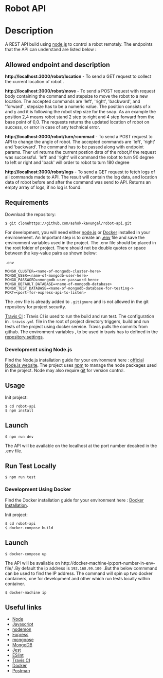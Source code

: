 # Robot API

# Description

A REST API build using [node.js](https://nodejs.org/en/) to control a robot remotely. The endpoints that the API can understand are listed below : <br>

## Allowed endpoint and description

**http://localhost:3000/robot/location** - To send a GET request to collect the current location of robot .<br>

**http://localhost:3000/robot/move** - To send a POST request with request body containing the command and stepsize to move the robot to a new location. The accepted commands are 'left', 'right', 'backward', and 'forward' , stepsize has to be a numeric value. The position consists of x and y and it is following the robot step size for the snap. As an example the position 2,4 means robot stand 2 step to right and 4 step forward from the base point of 0,0. The requests returns the updated location of robot on success, or error in case of any technical error.<br>

**http://localhost:3000/robot/turn/:commad** - To send a POST request to API to change the angle of robot. The accepted commands are 'left', 'right' and 'backward'. The command has to be passed along with endpoint params. Ther url returns the current postion data of the robot,if the request was successful. 'left' and 'right' will command the robot to turn 90 degree to left or right and 'back' will order to robot to turn 180 degree <br>

**http://localhost:3000/robot/logs** - To send a GET request to fetch logs of all commands made to API. The result will contain the log data, and location data of robot before and after the command was send to API. Returns an empty array of logs, if no log is found.<br>


## Requirements

Download the repository:

```
$ git clonehttps://github.com/ashok-kavungal/robot-api.git
```

For development, you will need either [node.js](https://nodejs.org/en/) or [Docker](https://docs.docker.com/get-docker/) installed in your environement. An Important step is to create an [.env](https://www.npmjs.com/package/dotenv) file and save the environment variables used in the project. The .env file should be placed in the root folder of project. There should not be double quotes or space between the key-value pairs as shown below: <br><br>
`.env`

```
MONGO_CLUSTER=<name-of-mongodb-cluster-here>
MONGO_USER=<name-of-mongodb-user-here>
MONGO_PASSWORD=<mongodb-user-password-here>
MONGO_DEFAULT_DATABASE=<name-of-mongodb-database>
MONGO_TEST_DATABASE=<name-of-mongodb-database-for-testing->
PORT=<port-for-express-api-to-listen>
```

The .env file is already added to `.gitignore` and is not allowed in the git repository for project security.<br>

[Travis CI](https://docs.travis-ci.com/) : Travis CI is used to run the build and run test. The configuration in `.travis.yml `file in the root of project directory triggers, build and run tests of the project using docker service. Travis pulls the commits from github. The environment variables , to be used in travis has to defined in the [repository settings](https://docs.travis-ci.com/user/environment-variables/).

### Development using Node.js

Find the Node.js installation guide for your environment here : [official Node.js website](https://nodejs.org/). The project uses [npm](https://www.npmjs.com/) to manage the node packages used in the project. Node may also require [git](https://git-scm.com/downloads) for version control.

## Usage

Init project:

```
$ cd robot-api
$ npm install
```

## Launch

```
$ npm run dev
```

The API will be available on the localhost at the port number decalred in the .env file.

## Run Test Locally

```
$ npm run test
```

### Development Using Docker

Find the Docker installation guide for your environment here : [Docker Installation](https://docs.docker.com/get-docker/).

Init project:

```
$ cd robot-api
$ docker-compose build
```

## Launch

```
$ docker-compose up
```

The API will be available on http://docker-machine-ip:port-number-in-env-file/ .By default the ip address is `192.168.99.100 `.But the below commmand can be used to find the IP address. The command will spin up two docker containers, one for development and other which run tests locally within container.

```
$ docker-machine ip

```

## Useful links

- [Node](https://nodejs.org/docs/latest-v13.x/api/)
- [Javascript](https://developer.mozilla.org/en-US/docs/Web/JavaScript/Guide)
- [nodemon](https://github.com/remy/nodemon)
- [Express](https://github.com/expressjs/express)
- [mongoose](https://github.com/Automattic/mongoose)
- [MongoDB](https://github.com/mongodb/mongo)
- [Jest](https://github.com/facebook/jest)
- [ESlint](https://github.com/eslint/eslint)
- [Travis CI](https://docs.travis-ci.com/)
- [Docker](https://docs.docker.com/get-started/overview/)
- [Postman](https://learning.postman.com/)
